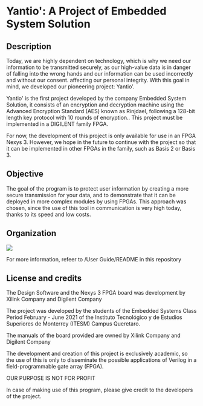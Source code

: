 ﻿
# **Yantio': A Project of Embedded System Solution**
































## **Description**

Today, we are highly dependent on technology, which is why we need our information to be transmitted securely, as our high-value data is in danger of falling into the wrong hands and our information can be used incorrectly and without our consent. affecting our personal integrity. With this goal in mind, we developed our pioneering project: Yantio’.

Yantio' is the first project developed by the company Embedded System Solution, it consists of an encryption and decryption machine using the Advanced Encryption Standard (AES) known as Rinjdael, following a 128-bit length key protocol with 10 rounds of encryption.. This project must be implemented in a DIGILENT family FPGA.

For now, the development of this project is only available for use in an FPGA Nexys 3. However, we hope in the future to continue with the project so that it can be implemented in other FPGAs in the family, such as Basis 2 or Basis 3.
## **Objective**
The goal of the program is to protect user information by creating a more secure transmission for your data, and to demonstrate that it can be deployed in more complex modules by using FPGAs. This approach was chosen, since the use of this tool in communication is very high today, thanks to its speed and low costs.
## **Organization**
![](Aspose.Words.e66e6cd4-c252-4b76-8a4e-d9d7ef1c479d.001.jpeg)

For more information, refeer to /User Guide/README in this repository

##
## **License and credits**
The Design Software and the Nexys 3 FPGA board was development by Xilink Company and Digilent Company

The project was developed by the students of the Embedded Systems Class Period February - June 2021 of the Instituto Tecnológico y de Estudios Superiores de Monterrey (ITESM) Campus Queretaro.

The manuals of the board provided are owned by Xilink Company and Digilent Company

The development and creation of this project is exclusively academic, so the use of this is only to disseminate the possible applications of Verilog in a field-programmable gate array (FPGA).

OUR PURPOSE IS NOT FOR PROFIT

In case of making use of this program, please give credit to the developers of the project.

